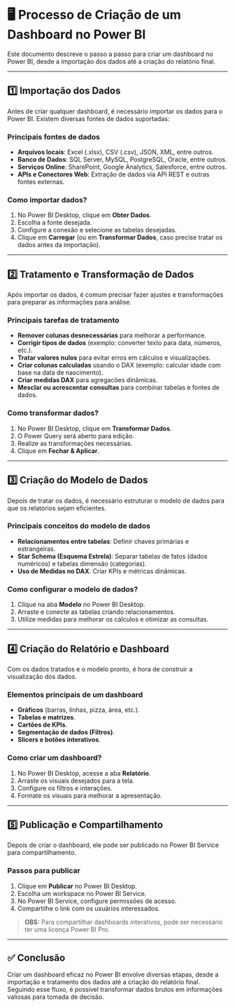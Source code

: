 # 🖥️ Processo de Criação de um Dashboard no Power BI

Este documento descreve o passo a passo para criar um dashboard no Power BI, desde a importação dos dados até a criação do relatório final.

---

## 1️⃣ **Importação dos Dados**

Antes de criar qualquer dashboard, é necessário importar os dados para o Power BI. Existem diversas fontes de dados suportadas:

### **Principais fontes de dados**
- **Arquivos locais**: Excel (.xlsx), CSV (.csv), JSON, XML, entre outros.
- **Banco de Dados**: SQL Server, MySQL, PostgreSQL, Oracle, entre outros.
- **Serviços Online**: SharePoint, Google Analytics, Salesforce, entre outros.
- **APIs e Conectores Web**: Extração de dados via API REST e outras fontes externas.

### **Como importar dados?**
1. No Power BI Desktop, clique em **Obter Dados**.
2. Escolha a fonte desejada.
3. Configure a conexão e selecione as tabelas desejadas.
4. Clique em **Carregar** (ou em **Transformar Dados**, caso precise tratar os dados antes da importação).

---

## 2️⃣ **Tratamento e Transformação de Dados**

Após importar os dados, é comum precisar fazer ajustes e transformações para preparar as informações para análise.

### **Principais tarefas de tratamento**
- **Remover colunas desnecessárias** para melhorar a performance.
- **Corrigir tipos de dados** (exemplo: converter texto para data, números, etc.).
- **Tratar valores nulos** para evitar erros em cálculos e visualizações.
- **Criar colunas calculadas** usando o DAX (exemplo: calcular idade com base na data de nascimento).
- **Criar medidas DAX** para agregacões dinâmicas.
- **Mesclar ou acrescentar consultas** para combinar tabelas e fontes de dados.

### **Como transformar dados?**
1. No Power BI Desktop, clique em **Transformar Dados**.
2. O Power Query será aberto para edição.
3. Realize as transformações necessárias.
4. Clique em **Fechar & Aplicar**.

---

## 3️⃣ **Criação do Modelo de Dados**

Depois de tratar os dados, é necessário estruturar o modelo de dados para que os relatórios sejam eficientes.

### **Principais conceitos do modelo de dados**
- **Relacionamentos entre tabelas**: Definir chaves primárias e estrangeiras.
- **Star Schema (Esquema Estrela)**: Separar tabelas de fatos (dados numéricos) e tabelas dimensão (categorias).
- **Uso de Medidas no DAX**: Criar KPIs e métricas dinâmicas.

### **Como configurar o modelo de dados?**
1. Clique na aba **Modelo** no Power BI Desktop.
2. Arraste e conecte as tabelas criando relacionamentos.
3. Utilize medidas para melhorar os cálculos e otimizar as consultas.

---

## 4️⃣ **Criação do Relatório e Dashboard**

Com os dados tratados e o modelo pronto, é hora de construir a visualização dos dados.

### **Elementos principais de um dashboard**
- **Gráficos** (barras, linhas, pizza, área, etc.).
- **Tabelas e matrizes**.
- **Cartões de KPIs**.
- **Segmentação de dados (Filtros)**.
- **Slicers e botões interativos**.

### **Como criar um dashboard?**
1. No Power BI Desktop, acesse a aba **Relatório**.
2. Arraste os visuais desejados para a tela.
3. Configure os filtros e interações.
4. Formate os visuais para melhorar a apresentação.

---

## 5️⃣ **Publicação e Compartilhamento**

Depois de criar o dashboard, ele pode ser publicado no Power BI Service para compartilhamento.

### **Passos para publicar**
1. Clique em **Publicar** no Power BI Desktop.
2. Escolha um workspace no Power BI Service.
3. No Power BI Service, configure permissões de acesso.
4. Compartilhe o link com os usuários interessados.

> **OBS:** Para compartilhar dashboards interativos, pode ser necessário ter uma licença Power BI Pro.

---

## ✅ **Conclusão**

Criar um dashboard eficaz no Power BI envolve diversas etapas, desde a importação e tratamento dos dados até a criação do relatório final. Seguindo esse fluxo, é possível transformar dados brutos em informações valiosas para tomada de decisão.
